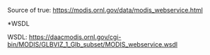 Source of true: https://modis.ornl.gov/data/modis_webservice.html

*WSDL

WSDL: https://daacmodis.ornl.gov/cgi-bin/MODIS/GLBVIZ_1_Glb_subset/MODIS_webservice.wsdl

